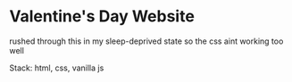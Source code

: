# Valentine's Day Website

rushed through this in my sleep-deprived state so the css aint working too well

Stack: html, css, vanilla js
